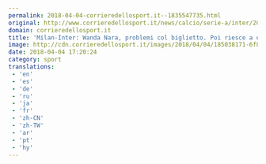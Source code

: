 ```yaml
---
permalink: 2018-04-04-corrieredellosport.it--1835547735.html
original: http://www.corrieredellosport.it/news/calcio/serie-a/inter/2018/04/04-40949207/milan-inter_wanda_nara_problemi_col_biglietto_poi_riesce_a_entrare/
domain: corrieredellosport.it
title: 'Milan-Inter: Wanda Nara, problemi col biglietto. Poi riesce a entrare'
image: http://cdn.corrieredellosport.it/images/2018/04/04/185038171-6f821217-fa95-4c77-b701-4a6013b212b7.jpg
date: 2018-04-04 17:20:24
category: sport
translations: 
 - 'en'
 - 'es'
 - 'de'
 - 'ru'
 - 'ja'
 - 'fr'
 - 'zh-CN'
 - 'zh-TW'
 - 'ar'
 - 'pt'
 - 'hy'
---
```


